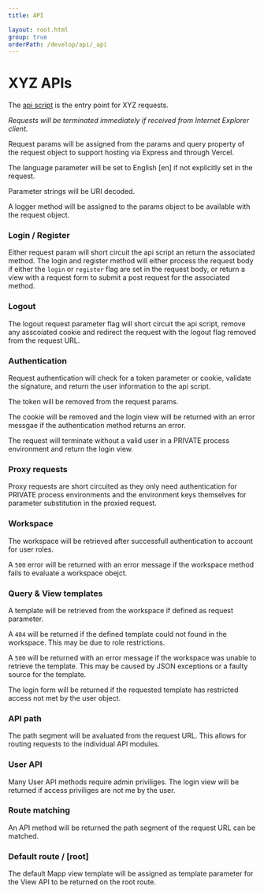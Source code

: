```yaml
---
title: API

layout: root.html
group: true
orderPath: /develop/api/_api
---
```


# XYZ APIs

The [api script](https://github.com/GEOLYTIX/xyz/blob/development/api/api.js) is the entry point for XYZ requests.

*Requests will be terminated immediately if received from Internet Explorer client.*

Request params will be assigned from the params and query property of the request object to support hosting via Express and through Vercel.

The language parameter will be set to English [en] if not explicitly set in the request.

Parameter strings will be URI decoded.

A logger method will be assigned to the params object to be available with the request object.

### Login / Register

Either request param will short circuit the api script an return the associated method. The login and register method will either process the request body if either the `login` or `register` flag are set in the request body, or return a view with a request form to submit a post request for the associated method.

### Logout

The logout request parameter flag will short circuit the api script, remove any asscoiated cookie and redirect the request with the logout flag removed from the request URL.

### Authentication

Request authentication will check for a token parameter or cookie, validate the signature, and return the user information to the api script.

The token will be removed from the request params.

The cookie will be removed and the login view will be returned with an error messgae if the authentication method returns an error.

The request will terminate without a valid user in a PRIVATE process environment and return the login view.

### Proxy requests

Proxy requests are short circuited as they only need authentication for PRIVATE process environments and the environment keys themselves for parameter substitution in the proxied request.

### Workspace

The workspace will be retrieved after successfull authentication to account for user roles.

A `500` error will be returned with an error message if the workspace method fails to evaluate a workspace obejct.

### Query & View templates

A template will be retrieved from the workspace if defined as request parameter.

A `404` will be returned if the defined template could not found in the workspace. This may be due to role restrictions.

A `500` will be returned with an error message if the workspace was unable to retrieve the template. This may be caused by JSON exceptions or a faulty source for the template.

The login form will be returned if the requested template has restricted access not met by the user object.

### API path

The path segment will be avaluated from the request URL. This allows for routing requests to the individual API modules.

### User API

Many User API methods require admin priviliges. The login view will be returned if access priviliges are not me by the user.

### Route matching

An API method will be returned the path segment of the request URL can be matched.

### Default route / [root]

The default Mapp view template will be assigned as template parameter for the View API to be returned on the root route.